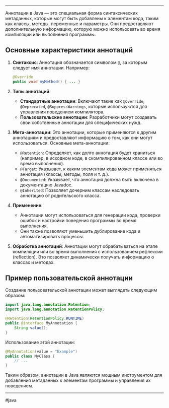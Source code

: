 * * *
Аннотации в Java — это специальная форма синтаксических метаданных, которые могут быть добавлены к элементам кода, таким как классы, методы, переменные и параметры. Они предоставляют дополнительную информацию, которую можно использовать во время компиляции или выполнения программы.

## Основные характеристики аннотаций

1. **Синтаксис**: Аннотация обозначается символом `@`, за которым следует имя аннотации. Например:
   ```java
   @Override
   public void myMethod() { ... }
   ```

2. **Типы аннотаций**:
   - **Стандартные аннотации**: Включают такие как `@Override`, `@Deprecated`, `@SuppressWarnings`, которые используются для управления поведением компилятора.
   - **Пользовательские аннотации**: Разработчики могут создавать свои собственные аннотации для специфических нужд.

3. **Мета-аннотации**: Это аннотации, которые применяются к другим аннотациям и предоставляют информацию о том, как они могут использоваться. Основные мета-аннотации:
   - `@Retention`: Определяет, как долго аннотация будет храниться (например, в исходном коде, в скомпилированном классе или во время выполнения).
   - `@Target`: Указывает, к каким элементам кода может применяться аннотация (классы, методы, поля и т. д.).
   - `@Documented`: Указывает, что аннотация должна быть включена в документацию Javadoc.
   - `@Inherited`: Позволяет дочерним классам наследовать аннотацию от родительского класса.

4. **Применение**:
   - Аннотации могут использоваться для генерации кода, проверки ошибок и настройки поведения программы во время выполнения.
   - Они также позволяют уменьшить дублирование кода и автоматизировать процессы.

5. **Обработка аннотаций**: Аннотации могут обрабатываться на этапе компиляции или во время выполнения с использованием рефлексии (reflection). Это позволяет динамически получать информацию о классах и методах.

## Пример пользовательской аннотации

Создание пользовательской аннотации может выглядеть следующим образом:

```java
import java.lang.annotation.Retention;
import java.lang.annotation.RetentionPolicy;

@Retention(RetentionPolicy.RUNTIME)
public @interface MyAnnotation {
    String value();
}
```

Использование этой аннотации:

```java
@MyAnnotation(value = "Example")
public class MyClass {
    // ...
}
```

Таким образом, аннотации в Java являются мощным инструментом для добавления метаданных к элементам программы и управления их поведением.
* * *
#java 